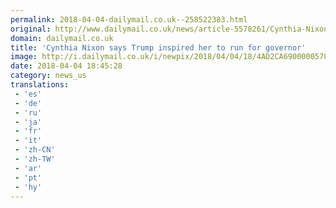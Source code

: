 ```yaml
---
permalink: 2018-04-04-dailymail.co.uk--258522383.html
original: http://www.dailymail.co.uk/news/article-5578261/Cynthia-Nixon-Democrats-need-let-black-women-lead-party.html?ITO=1490&ns_mchannel=rss&ns_campaign=1490
domain: dailymail.co.uk
title: 'Cynthia Nixon says Trump inspired her to run for governor'
image: http://i.dailymail.co.uk/i/newpix/2018/04/04/18/4AD2CA6900000578-0-image-a-39_1522862040524.jpg
date: 2018-04-04 18:45:28
category: news_us
translations: 
 - 'es'
 - 'de'
 - 'ru'
 - 'ja'
 - 'fr'
 - 'it'
 - 'zh-CN'
 - 'zh-TW'
 - 'ar'
 - 'pt'
 - 'hy'
---
```


